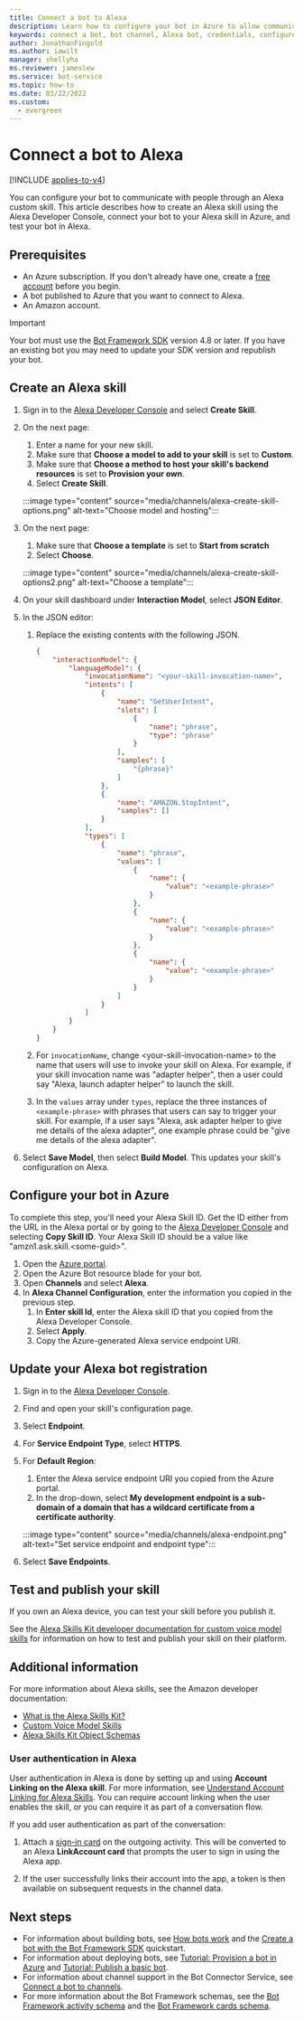 ```yaml
---
title: Connect a bot to Alexa
description: Learn how to configure your bot in Azure to allow communication with Alexa.
keywords: connect a bot, bot channel, Alexa bot, credentials, configure, phone
author: JonathanFingold
ms.author: iawilt
manager: shellyha
ms.reviewer: jameslew
ms.service: bot-service
ms.topic: how-to
ms.date: 03/22/2022
ms.custom:
  - evergreen
---
```


# Connect a bot to Alexa

[!INCLUDE [applies-to-v4](includes/applies-to-v4-current.md)]

You can configure your bot to communicate with people through an Alexa custom skill. This article describes how to create an Alexa skill using the Alexa Developer Console, connect your bot to your Alexa skill in Azure, and test your bot in Alexa.

## Prerequisites

- An Azure subscription. If you don't already have one, create a [free account](https://azure.microsoft.com/free/?WT.mc_id=A261C142F) before you begin.
- A bot published to Azure that you want to connect to Alexa.
- An Amazon account.

> [!IMPORTANT]
> Your bot must use the [Bot Framework SDK](https://github.com/microsoft/botframework-sdk) version 4.8 or later. If you have an existing bot you may need to update your SDK version and republish your bot.

## Create an Alexa skill

1. Sign in to the [Alexa Developer Console](https://developer.amazon.com/alexa/console/ask) and select **Create Skill**.

1. On the next page:
    1. Enter a name for your new skill.
    1. Make sure that **Choose a model to add to your skill** is set to **Custom**.
    1. Make sure that **Choose a method to host your skill's backend resources** is set to **Provision your own**.
    1. Select **Create Skill**.

    :::image type="content" source="media/channels/alexa-create-skill-options.png" alt-text="Choose model and hosting":::

1. On the next page:
    1. Make sure that **Choose a template** is set to **Start from scratch**
    1. Select **Choose**.

    :::image type="content" source="media/channels/alexa-create-skill-options2.png" alt-text="Choose a template":::

1. On your skill dashboard under **Interaction Model**, select **JSON Editor**.

1. In the JSON editor:
    1. Replace the existing contents with the following JSON.

        ```json
        {
            "interactionModel": {
                "languageModel": {
                    "invocationName": "<your-skill-invocation-name>",
                    "intents": [
                        {
                            "name": "GetUserIntent",
                            "slots": [
                                {
                                    "name": "phrase",
                                    "type": "phrase"
                                }
                            ],
                            "samples": [
                                "{phrase}"
                            ]
                        },
                        {
                            "name": "AMAZON.StopIntent",
                            "samples": []
                        }
                    ],
                    "types": [
                        {
                            "name": "phrase",
                            "values": [
                                {
                                    "name": {
                                        "value": "<example-phrase>"
                                    }
                                },
                                {
                                    "name": {
                                        "value": "<example-phrase>"
                                    }
                                },
                                {
                                    "name": {
                                        "value": "<example-phrase>"
                                    }
                                }
                            ]
                        }
                    ]
                }
            }
        }
        ```

    1. For `invocationName`, change \<your-skill-invocation-name> to the name that users will use to invoke your skill on Alexa. For example, if your skill invocation name was "adapter helper", then a user could say "Alexa, launch adapter helper" to launch the skill.

    1. In the `values` array under `types`, replace the three instances of `<example-phrase>` with phrases that users can say to trigger your skill. For example, if a user says "Alexa, ask adapter helper to give me details of the alexa adapter", one example phrase could be "give me details of the alexa adapter".

1. Select **Save Model**, then select **Build Model**. This updates your skill's configuration on Alexa.

## Configure your bot in Azure

To complete this step, you'll need your Alexa Skill ID. Get the ID either from the URL in the Alexa portal or by going to the [Alexa Developer Console](https://developer.amazon.com/alexa/console/ask) and selecting **Copy Skill ID**. Your Alexa Skill ID should be a value like "amzn1.ask.skill.\<some-guid>".

1. Open the [Azure portal](https://portal.azure.com/).
1. Open the Azure Bot resource blade for your bot.
1. Open **Channels** and select **Alexa**.
1. In **Alexa Channel Configuration**, enter the information you copied in the previous step.
    1. In **Enter skill Id**, enter the Alexa skill ID that you copied from the Alexa Developer Console.
    1. Select **Apply**.
    1. Copy the Azure-generated Alexa service endpoint URI.

## Update your Alexa bot registration

1. Sign in to the [Alexa Developer Console](https://developer.amazon.com/alexa/console/ask).
1. Find and open your skill's configuration page.
1. Select **Endpoint**.
1. For **Service Endpoint Type**, select **HTTPS**.
1. For **Default Region**:
    1. Enter the Alexa service endpoint URI you copied from the Azure portal.
    1. In the drop-down, select **My development endpoint is a sub-domain of a domain that has a wildcard certificate from a certificate authority**.

    :::image type="content" source="media/channels/alexa-endpoint.png" alt-text="Set service endpoint and endpoint type":::

1. Select **Save Endpoints**.

## Test and publish your skill

If you own an Alexa device, you can test your skill before you publish it.

See the [Alexa Skills Kit developer documentation for custom voice model skills](https://developer.amazon.com/docs/alexa/custom-skills/understanding-custom-skills.html) for information on how to test and publish your skill on their platform.

## Additional information

For more information about Alexa skills, see the Amazon developer documentation:

- [What is the Alexa Skills Kit?](https://developer.amazon.com/docs/alexa/ask-overviews/what-is-the-alexa-skills-kit.html)
- [Custom Voice Model Skills](https://developer.amazon.com/docs/alexa/custom-skills/understanding-custom-skills.html)
- [Alexa Skills Kit Object Schemas](https://developer.amazon.com/docs/alexa/smapi/object-schemas.html)

### User authentication in Alexa

User authentication in Alexa is done by setting up and using **Account Linking on the Alexa skill**.
For more information, see [Understand Account Linking for Alexa Skills](https://developer.amazon.com/docs/alexa/account-linking/understand-account-linking.html).
You can require account linking when the user enables the skill, or you can require it as part of a conversation flow.

If you add user authentication as part of the conversation:

1. Attach a [sign-in card](https://github.com/Microsoft/botframework-sdk/blob/main/specs/botframework-activity/botframework-cards.md#signin-card) on the outgoing activity. This will be converted to an Alexa **LinkAccount card** that prompts the user to sign in using the Alexa app.

1. If the user successfully links their account into the app, a token is then available on subsequent requests in the channel data.

## Next steps

- For information about building bots, see [How bots work](v4sdk/bot-builder-basics.md) and the [Create a bot with the Bot Framework SDK](bot-service-quickstart-create-bot.md) quickstart.
- For information about deploying bots, see [Tutorial: Provision a bot in Azure](tutorial-provision-a-bot.md) and [Tutorial: Publish a basic bot](tutorial-publish-a-bot.md).
- For information about channel support in the Bot Connector Service, see [Connect a bot to channels](bot-service-manage-channels.md).
- For more information about the Bot Framework schemas, see the [Bot Framework activity schema](https://github.com/Microsoft/botframework-sdk/blob/main/specs/botframework-activity/botframework-activity.md) and the [Bot Framework cards schema](https://github.com/microsoft/botframework-sdk/blob/main/specs/botframework-activity/botframework-cards.md).
